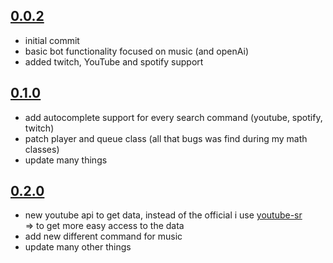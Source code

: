 ## [0.0.2](https://github.com/Ackimixs/anOtherDiscordPlayer/commit/4b194ec41649da4cb3dad65c0bc6a9ee75e57270)
 - initial commit
 - basic bot functionality focused on music (and openAi)
 - added twitch, YouTube and spotify support

## [0.1.0](https://github.com/Ackimixs/anOtherDiscordPlayer/commit/d817a8674c57d670e7bd1c6ce06c0a7cdbdb2c0b)
 - add autocomplete support for every search command (youtube, spotify, twitch)
 - patch player and queue class (all that bugs was find during my math classes)
 - update many things

## [0.2.0](https://github.com/Ackimixs/anOtherDiscordPlayer/commit/41a6b363c4959289a033d1a5f714f2e178a632ce) 
- new youtube api to get data, instead of the official i use [youtube-sr](https://www.npmjs.com/package/youtube-sr)  
 => to get more easy access to the data
- add new different command for music
- update many other things